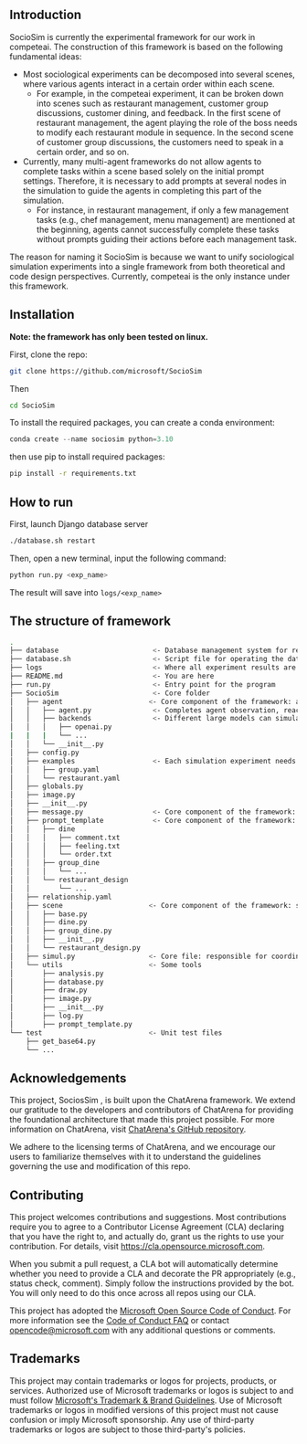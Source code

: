 ## Introduction

SocioSim is currently the experimental framework for our work in competeai. The construction of this framework is based on the following fundamental ideas:

- Most sociological experiments can be decomposed into several scenes, where various agents interact in a certain order within each scene.
  - For example, in the competeai experiment, it can be broken down into scenes such as restaurant management, customer group discussions, customer dining, and feedback. In the first scene of restaurant management, the agent playing the role of the boss needs to modify each restaurant module in sequence. In the second scene of customer group discussions, the customers need to speak in a certain order, and so on.
- Currently, many multi-agent frameworks do not allow agents to complete tasks within a scene based solely on the initial prompt settings. Therefore, it is necessary to add prompts at several nodes in the simulation to guide the agents in completing this part of the simulation.
  - For instance, in restaurant management, if only a few management tasks (e.g., chef management, menu management) are mentioned at the beginning, agents cannot successfully complete these tasks without prompts guiding their actions before each management task.

The reason for naming it SocioSim is because we want to unify sociological simulation experiments into a single framework from both theoretical and code design perspectives. Currently, competeai is the only instance under this framework.

## Installation

**Note: the framework has only been tested on linux.**

First, clone the repo:

```bash
git clone https://github.com/microsoft/SocioSim
```

Then

```bash
cd SocioSim
```

To install the required packages, you can create a conda environment:

```powershell
conda create --name sociosim python=3.10
```

then use pip to install required packages:

```bash
pip install -r requirements.txt
```

## How to run

First, launch Django database server

```bash
./database.sh restart
```

Then, open a new terminal, input the following command: 

```bash
python run.py <exp_name>
```

The result will save into `logs/<exp_name>`

## The structure of framework

```bash
.
├── database                       <- Database management system for restaurant simulation
├── database.sh                    <- Script file for operating the database
├── logs                           <- Where all experiment results are recorded, part of the pipeline
├── README.md                      <- You are here
├── run.py                         <- Entry point for the program
├── SocioSim                       <- Core folder
│   ├── agent                     <- Core component of the framework: agent. Allows for setting up more complex agent structures
│   │   ├── agent.py               <- Completes agent observation, reaction, and execution model (essentially the process of inputting a prompt and outputting a response)
│   │   ├── backends               <- Different large models can simulate an agent, but gpt4 is generally used
│   │   │   ├── openai.py
|   |   |   └── ...
│   │   └── __init__.py
│   ├── config.py
│   ├── examples                   <- Each simulation experiment needs such a configuration file, specifying the participating agents, their roles, and the supporting LLMs
│   │   ├── group.yaml
│   │   └── restaurant.yaml
│   ├── globals.py
│   ├── image.py
│   ├── __init__.py
│   ├── message.py                 <- Core component of the framework: message. Every response made by an agent counts as a message, which includes the content of the response, the owner (agent) of the message, who can see the message, etc.
│   ├── prompt_template            <- Core component of the framework: prompt template. Prompts needed in the interaction process are given to agents at appropriate times to guide their actions
│   │   ├── dine
│   │   │   ├── comment.txt
│   │   │   ├── feeling.txt
│   │   │   └── order.txt
│   │   ├── group_dine
│   │   │   └── ...
│   │   └── restaurant_design
│   │       └── ...
│   ├── relationship.yaml
│   ├── scene                     <- Core component of the framework: scene. Each scene implements a sequence of agent interactions, such as a discussion phase among multiple customers.
│   │   ├── base.py
│   │   ├── dine.py
│   │   ├── group_dine.py
│   │   ├── __init__.py
│   │   └── restaurant_design.py
│   ├── simul.py                  <- Core file: responsible for coordinating multiple scenes to run, allowing scenes to run in any order
│   └── utils                     <- Some tools
│       ├── analysis.py
│       ├── database.py
│       ├── draw.py
│       ├── image.py
│       ├── __init__.py
│       ├── log.py
│       ├── prompt_template.py
└── test                          <- Unit test files
    ├── get_base64.py
    └── ...
```

## Acknowledgements

This project, SociosSim , is built upon the ChatArena framework. We extend our gratitude to the developers and contributors of ChatArena for providing the foundational architecture that made this project possible. For more information on ChatArena, visit [ChatArena's GitHub repository](https://github.com/Farama-Foundation/chatarena).

We adhere to the licensing terms of ChatArena, and we encourage our users to familiarize themselves with it to understand the guidelines governing the use and modification of this repo.

## Contributing

This project welcomes contributions and suggestions.  Most contributions require you to agree to a
Contributor License Agreement (CLA) declaring that you have the right to, and actually do, grant us
the rights to use your contribution. For details, visit https://cla.opensource.microsoft.com.

When you submit a pull request, a CLA bot will automatically determine whether you need to provide
a CLA and decorate the PR appropriately (e.g., status check, comment). Simply follow the instructions
provided by the bot. You will only need to do this once across all repos using our CLA.

This project has adopted the [Microsoft Open Source Code of Conduct](https://opensource.microsoft.com/codeofconduct/).
For more information see the [Code of Conduct FAQ](https://opensource.microsoft.com/codeofconduct/faq/) or
contact [opencode@microsoft.com](mailto:opencode@microsoft.com) with any additional questions or comments.

## Trademarks

This project may contain trademarks or logos for projects, products, or services. Authorized use of Microsoft 
trademarks or logos is subject to and must follow 
[Microsoft's Trademark & Brand Guidelines](https://www.microsoft.com/en-us/legal/intellectualproperty/trademarks/usage/general).
Use of Microsoft trademarks or logos in modified versions of this project must not cause confusion or imply Microsoft sponsorship.
Any use of third-party trademarks or logos are subject to those third-party's policies.
